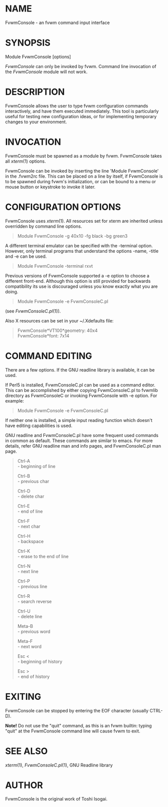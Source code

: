 # NAME

FvwmConsole - an fvwm command input interface

# SYNOPSIS

Module FvwmConsole \[options\]

*FvwmConsole* can only be invoked by fvwm. Command line invocation of
the *FvwmConsole* module will not work.

# DESCRIPTION

FvwmConsole allows the user to type fvwm configuration commands
interactively, and have them executed immediately. This tool is
particularly useful for testing new configuration ideas, or for
implementing temporary changes to your environment.

# INVOCATION

FvwmConsole must be spawned as a module by fvwm. FvwmConsole takes all
*xterm*(1) options.

FvwmConsole can be invoked by inserting the line 'Module FvwmConsole' in
the .fvwm2rc file. This can be placed on a line by itself, if
FvwmConsole is to be spawned during fvwm's initialization, or can be
bound to a menu or mouse button or keystroke to invoke it later.

# CONFIGURATION OPTIONS

FvwmConsole uses *xterm*(1). All resources set for xterm are inherited
unless overridden by command line options.

> Module FvwmConsole -g 40x10 -fg black -bg green3

A different terminal emulator can be specified with the -terminal
option. However, only terminal programs that understand the options
-name, -title and -e can be used.

> Module FvwmConsole -terminal rxvt

Previous versions of FvwmConsole supported a -e option to choose a
different front-end. Although this option is still provided for
backwards compatibility its use is discouraged unless you know exactly
what you are doing.

> Module FvwmConsole -e FvwmConsoleC.pl

(see *FvwmConsoleC.pl*(1)).

Also X resources can be set in your ~/.Xdefaults file:

> FvwmConsole\*VT100\*geometry: 40x4  
> FvwmConsole\*font: 7x14

# COMMAND EDITING

There are a few options. If the GNU readline library is available, it
can be used.

If Perl5 is installed, FvwmConsoleC.pl can be used as a command editor.
This can be accomplished by either copying FvwmConsoleC.pl to fvwmlib
directory as FvwmConsoleC or invoking FvwmConsole with -e option. For
example:

> Module FvwmConsole -e FvwmConsoleC.pl

If neither one is installed, a simple input reading function which
doesn't have editing capabilities is used.

GNU readline and FvwmConsoleC.pl have some frequent used commands in
common as default. These commands are similar to emacs. For more
details, refer GNU readline man and info pages, and FvwmConsoleC.pl man
page.

> Ctrl-A  
> \- beginning of line
>
> Ctrl-B  
> \- previous char
>
> Ctrl-D  
> \- delete char
>
> Ctrl-E  
> \- end of line
>
> Ctrl-F  
> \- next char
>
> Ctrl-H  
> \- backspace
>
> Ctrl-K  
> \- erase to the end of line
>
> Ctrl-N  
> \- next line
>
> Ctrl-P  
> \- previous line
>
> Ctrl-R  
> \- search reverse
>
> Ctrl-U  
> \- delete line
>
> Meta-B  
> \- previous word
>
> Meta-F  
> \- next word
>
> Esc &lt;  
> \- beginning of history
>
> Esc &gt;  
> \- end of history

# EXITING

FvwmConsole can be stopped by entering the EOF character (usually
CTRL-D).

**Note!** Do not use the "quit" command, as this is an fvwm builtin:
typing "quit" at the FvwmConsole command line will cause fvwm to exit.

# SEE ALSO

*xterm*(1), *FvwmConsoleC.pl*(1), GNU Readline library

# AUTHOR

FvwmConsole is the original work of Toshi Isogai.
